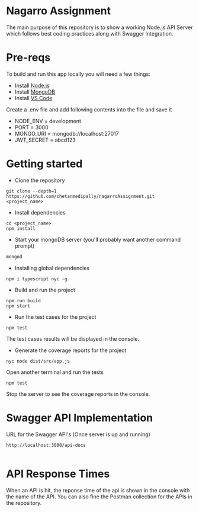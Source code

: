 # Nagarro Assignment

The main purpose of this repository is to show a working Node.js API Server which follows best coding practices along with Swagger Integration.

# Pre-reqs

To build and run this app locally you will need a few things:

- Install [Node.js](https://nodejs.org/en/)
- Install [MongoDB](https://docs.mongodb.com/manual/installation/)
- Install [VS Code](https://code.visualstudio.com/)

Create a .env file and add following contents into the file and save it

- NODE_ENV = development
- PORT = 3000
- MONGO_URI = mongodb://localhost:27017
- JWT_SECRET = abcd123

# Getting started

- Clone the repository

```
git clone --depth=1 https://github.com/chetanmedipally/nagarroAssignment.git <project_name>
```

- Install dependencies

```
cd <project_name>
npm install
```

- Start your mongoDB server (you'll probably want another command prompt)

```bash
mongod
```

- Installing global dependencies

```
npm i typescript nyc -g

```

- Build and run the project

```
npm run build
npm start
```

- Run the test cases for the project

```
npm test
```

The test cases results will be displayed in the console.

- Generate the coverage reports for the project

```
nyc node dist/src/app.js
```

Open another terminal and run the tests

```
npm test
```

Stop the server to see the coverage reports in the console.

# Swagger API Implementation

URL for the Swagger API's (Once server is up and running)

```
http://localhost:3000/api-docs


```

# API Response Times

When an API is hit, the reponse time of the api is shown in the console with the name of the API.
You can also fine the Postman collection for the APIs in the repository.
